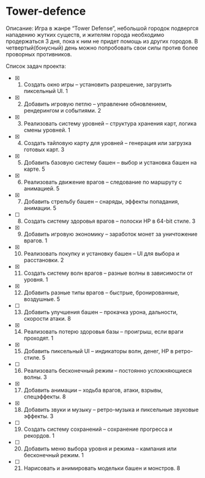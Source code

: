 # Tower-defence
Описание: Игра в жанре “Tower Defense”, небольшой городок подвергся нападению жутких существ, и жителям города необходимо продержаться 3 дня, пока к ним не придет помощь из других городов. В четвертый(бонусный) день можно попробовать свои силы против более проворных противников.

Список задач проекта:

- [x] 1. Создать окно игры – установить разрешение, загрузить пиксельный UI.                1
- [x] 2. Добавить игровую петлю – управление обновлением, рендерингом и событиями.          2
- [x] 3. Реализовать систему уровней – структура хранения карт, логика смены уровней.       1
- [x] 4. Создать тайловую карту для уровней – генерация или загрузка готовых карт.          3
- [x] 5. Добавить базовую систему башен – выбор и установка башен на карте.                 5
- [x] 6. Реализовать движение врагов – следование по маршруту с анимацией.                  5
- [x] 7. Добавить стрельбу башен – снаряды, эффекты попадания, анимации.                    5
- [ ] 8. Создать систему здоровья врагов – полоски HP в 64-bit стиле.                       3
- [x] 9. Добавить игровую экономику – заработок монет за уничтожение врагов.                1
- [x] 10. Реализовать покупку и установку башен – UI для выбора и расстановки.              2
- [x] 11. Создать систему волн врагов – разные волны в зависимости от уровня.               1
- [x] 12. Добавить разные типы врагов – быстрые, бронированные, воздушные.                  5
- [ ] 13. Добавить улучшения башен – прокачка урона, дальности, скорости атаки.             8
- [x] 14. Реализовать потерю здоровья базы – проигрыш, если враги проходят.                 1
- [x] 15. Добавить пиксельный UI – индикаторы волн, денег, HP в ретро-стиле.                5
- [ ] 16. Реализовать бесконечный режим – постоянно усложняющиеся волны.                    3
- [x] 17. Добавить анимации – ходьба врагов, атаки, взрывы, спецэффекты.                    8
- [x] 18. Добавить звуки и музыку – ретро-музыка и пиксельные звуковые эффекты.             3
- [ ] 19. Создать систему сохранений – сохранение прогресса и рекордов.                     1
- [ ] 20. Добавить меню выбора уровня и режима – кампания или бесконечный режим.            1
- [ ] 21. Нарисовать и анимировать модельки башен и монстров.                               8
